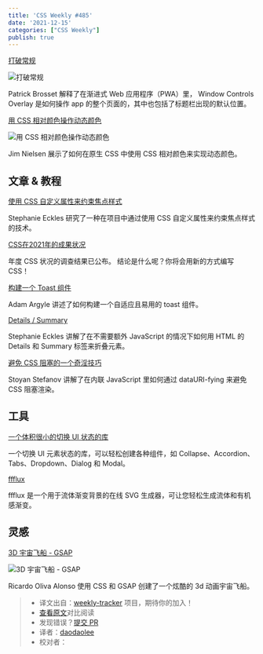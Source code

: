 ```yaml
---
title: 'CSS Weekly #485'
date: '2021-12-15'
categories: ["CSS Weekly"]
publish: true
---
```


[打破常规](https://alistapart.com/article/breaking-out-of-the-box/?utm_source=CSS-Weekly&utm_campaign=Issue-485&utm_medium=web)

![打破常规](https://css-weekly.com/wp-content/uploads/2021/12/breaking-out-of-the-box.jpg)
<!--以上是预览信息，图片一张或限制百字左右，前者优先-->
<!-- more -->
Patrick Brosset 解释了在渐进式 Web 应用程序（PWA）里， Window Controls Overlay 是如何操作 app 的整个页面的，其中也包括了标题栏出现的默认位置。

[用 CSS 相对颜色操作动态颜色](./dynamic_color_manipulation_with_css_relative_colors.md)

![用 CSS 相对颜色操作动态颜色](https://css-weekly.com/wp-content/uploads/2021/12/dynamic-color-manipulation-with-css-relative-colors.jpg)

Jim Nielsen 展示了如何在原生 CSS 中使用 CSS 相对颜色来实现动态颜色。

## 文章 & 教程

[使用 CSS 自定义属性来约束焦点样式](https://css-tricks.com/standardizing-focus-styles-with-css-custom-properties/?utm_source=CSS-Weekly&utm_campaign=Issue-485&utm_medium=web)

Stephanie Eckles 研究了一种在项目中通过使用 CSS 自定义属性来约束焦点样式的技术。

[CSS在2021年的成果状况](https://2021.stateofcss.com/en-US/demographics/?utm_source=CSS-Weekly&utm_campaign=Issue-485&utm_medium=web)

年度 CSS 状况的调查结果已公布。
结论是什么呢？你将会用新的方式编写 CSS！

[构建一个 Toast 组件](https://web.dev/building-a-toast-component/?utm_source=CSS-Weekly&utm_campaign=Issue-485&utm_medium=web)

Adam Argyle 讲述了如何构建一个自适应且易用的 toast 组件。

[Details / Summary](https://12daysofweb.dev/2021/details-summary/?utm_source=CSS-Weekly&utm_campaign=Issue-485&utm_medium=web)

Stephanie Eckles 讲解了在不需要额外 JavaScript 的情况下如何用 HTML 的 Details 和 Summary 标签来折叠元素。

[避免 CSS 阻塞的一个奇淫技巧](https://calendar.perfplanet.com/2021/combat-css-blockage-with-this-one-weird-little-trick/?utm_source=CSS-Weekly&utm_campaign=Issue-485&utm_medium=web)

Stoyan Stefanov 讲解了在内联 JavaScript 里如何通过 dataURI-fying 来避免 CSS 阻塞渲染。

## 工具

[一个体积很小的切换 UI 状态的库](https://github.com/NigelOToole/tiny-ui-toggle?utm_source=CSS-Weekly&utm_campaign=Issue-485&utm_medium=web)

一个切换 UI 元素状态的库，可以轻松创建各种组件，如 Collapse、Accordion、Tabs、Dropdown、Dialog 和 Modal。

[ffflux](https://fffuel.co/ffflux/?utm_source=CSS-Weekly&utm_campaign=Issue-485&utm_medium=web)

ffflux 是一个用于流体渐变背景的在线 SVG 生成器，可让您轻松生成流体和有机感渐变。

## 灵感

[3D 宇宙飞船 - GSAP](https://codepen.io/ricardoolivaalonso/pen/poWbBdK?utm_source=CSS-Weekly&utm_campaign=Issue-485&utm_medium=web)

![3D 宇宙飞船 - GSAP](https://css-weekly.com/wp-content/uploads/2021/12/3d-cspaceship-gsap.jpg)

Ricardo Oliva Alonso 使用 CSS 和 GSAP 创建了一个炫酷的 3d 动画宇宙飞船。


> * 译文出自：[weekly-tracker](https://github.com/FEDarling/weekly-tracker) 项目，期待你的加入！
> * [查看原文](https://css-weekly.com/issue-485/)对比阅读
> * 发现错误？[提交 PR](https://github.com/FEDarling/weekly-tracker/blob/main/weeklys/css_weekly/485/README.md)
> * 译者：[daodaolee](https://github.com/daodaolee)
> * 校对者：
